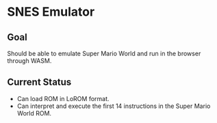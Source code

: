 
# SNES Emulator

## Goal

Should be able to emulate Super Mario World and run in the browser through WASM.

## Current Status

- Can load ROM in LoROM format.
- Can interpret and execute the first 14 instructions in the Super Mario World
ROM.

